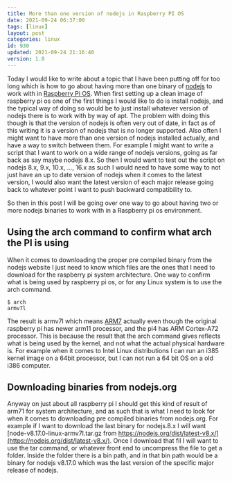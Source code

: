 ```yaml
---
title: More than one version of nodejs in Raspberry PI OS
date: 2021-09-24 06:37:00
tags: [linux]
layout: post
categories: linux
id: 930
updated: 2021-09-24 21:16:40
version: 1.8
---
```


Today I would like to write about a topic that I have been putting off for too long which is how to go about having more than one binary of [nodejs](/2017/04/05/nodejs-helloworld/) to work with in [Raspberry Pi OS](/2020/03/25/linux-raspbian-lite-getting-started/). When first setting up a clean image of raspberry pi os one of the first things I would like to do is install nodejs, and the typical way of doing so would be to just install whatever version of nodejs there is to work with by way of apt. The problem with doing this though is that the version of nodejs is often very out of date, in fact as of this writing it is a version of nodejs that is no longer supported. Also often I might want to have more than one version of nodejs installed actually, and have a way to switch between them. For example I might want to write a script that I want to work on a wide range of nodejs versions, going as far back as say maybe nodejs 8.x. So then I would want to test out the script on nodejs 8.x, 9.x, 10.x, ..., 16.x as such I would need to have some way to not just have an up to date version of nodejs when it comes to the latest version, I would also want the latest version of each major release going back to whatever point I want to push backward compatibility to.

So then in this post I will be going over one way to go about having two or more nodejs binaries to work with in a Raspberry pi os environment.

<!-- more -->


## Using the arch command to confirm what arch the PI is using

When it comes to downloading the proper pre compiled binary from the nodejs website I just need to know which files are the ones that I need to download for the raspberry pi system architecture. One way to confirm what is being used by raspberry pi os, or for any Linux system is to use the arch command.

```
$ arch
armv7l
```

The result is armv7l which means [ARM7](https://en.wikipedia.org/wiki/ARM7) actually even though the original raspberry pi has newer arm11 processor, and the pi4 has ARM Cortex-A72 processor. This is because the result that the arch command gives reflects what is being used by the kernel, and not what the actual physical hardware is. For example when it comes to Intel Linux distributions I can run an i385 kernel image on a 64bit processor, but I can not run a 64 bit OS on a old i386 computer. 

## Downloading binaries from nodejs.org

Anyway on just about all raspberry pi I should get this kind of result of arm71 for system architecture, and as such that is what I need to look for when it comes to downloading pre compiled binaries from nodejs.org. For example if I want to download the last binary for nodejs.8.x I will want [node-v8.17.0-linux-armv7l.tar.gz from https://nodejs.org/dist/latest-v8.x/](https://nodejs.org/dist/latest-v8.x/). Once I download that fil I will want to use the tar command, or whatever front end to uncompress the file to get a folder. Inside the folder there is a bin path, and in that bin path would be a binary for nodejs v8.17.0 which was the last version of the specific major release of nodejs.



